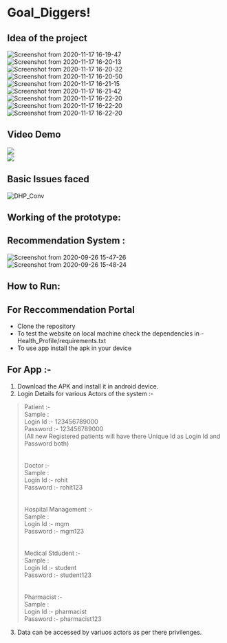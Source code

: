 # Goal_Diggers!
## Idea of the project
![Screenshot from 2020-11-17 16-19-47](Files/1.png)
![Screenshot from 2020-11-17 16-20-13](Files/2.png)
![Screenshot from 2020-11-17 16-20-32](Files/3.png)
![Screenshot from 2020-11-17 16-20-50](Files/4.png)
![Screenshot from 2020-11-17 16-21-15](Files/5.png)
![Screenshot from 2020-11-17 16-21-42](Files/6.png)
![Screenshot from 2020-11-17 16-22-20](Files/7.png)
![Screenshot from 2020-11-17 16-22-20](Files/8.png)
![Screenshot from 2020-11-17 16-22-20](Files/9.png)

## Video Demo
![](Files/ezgif.com-gif-maker.gif)</br>
![](Files/ezgif.com-gif-make.gif)

## Basic Issues faced
![DHP_Conv](https://user-images.githubusercontent.com/54857354/99382090-00781b00-28f2-11eb-9c3d-8fed651f2a6f.png)

## Working of the prototype:

## Recommendation System :
![Screenshot from 2020-09-26 15-47-26](https://user-images.githubusercontent.com/54857354/99382956-41bcfa80-28f3-11eb-90db-6365cb3810e1.png)
![Screenshot from 2020-09-26 15-48-24](https://user-images.githubusercontent.com/54857354/99382967-44b7eb00-28f3-11eb-8d88-221c8632f9a8.png)
  
## How to Run:
## For Reccommendation Portal
  - Clone the repository
  - To test the website on local machine check the dependencies in - Health_Profile/requirements.txt
  - To use app install the apk in your device 
## For App :-
1. Download the APK and install it in android device.
2. Login Details for various Actors of the system :-
> Patient :-<br>
  Sample :<br>
  Login Id :- 123456789000<br>
  Password :- 123456789000<br>
  (All new Registered patients will have there Unique Id as Login Id and Password both)<br>
<br><br>
> Doctor :-<br>
  Sample :<br>
  Login Id :- rohit<br>
  Password :- rohit123<br>
  <br><br>
> Hospital Management :-<br>
  Sample :<br>
  Login Id :- mgm<br>
  Password :- mgm123<br>
  <br><br>
> Medical Stdudent :-<br>
  Sample :<br>
  Login Id :- student<br>
  Password :- student123<br>
  <br><br>
> Pharmacist :-<br>
  Sample :<br>
  Login Id :- pharmacist<br>
  Password :- pharmacist123<br>
3. Data can be accessed by variuos actors as per there privilenges.
